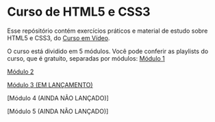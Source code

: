 # Curso de HTML5 e CSS3
Esse repósitório contém exercícios práticos e material de estudo sobre HTML5 e CSS3, do [Curso em Vídeo](https://www.youtube.com/c/CursoemVídeo).

O curso está dividido em 5 módulos. Você pode conferir as playlists do curso, que é gratuito, separadas por módulos:
[Módulo 1](https://www.youtube.com/playlist?list=PLHz_AreHm4dkZ9-atkcmcBaMZdmLHft8n)

[Módulo 2](https://www.youtube.com/watch?v=vPNIAJ9B4hg&list=PLHz_AreHm4dlUpEXkY1AyVLQGcpSgVF8s)

[Módulo 3 (EM LANÇAMENTO)](https://www.youtube.com/watch?v=ofFgnDtn_1c&list=PLHz_AreHm4dmcAviDwiGgHbeEJToxbOpZ)

[Módulo 4 (AINDA NÃO LANÇADO)]

[Módulo 5 (AINDA NÃO LANÇADO)]


